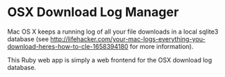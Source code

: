 OSX Download Log Manager
=========================
Mac OS X keeps a running log of all your file downloads in a local sqlite3 database (see http://lifehacker.com/your-mac-logs-everything-you-download-heres-how-to-cle-1658394180 for more information).

This Ruby web app is simply a web frontend for the OSX download log database.
